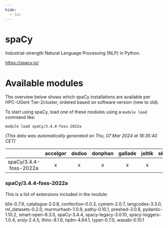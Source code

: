 ```yaml
---
hide:
  - toc
---
```


spaCy
=====


Industrial-strength Natural Language Processing (NLP) in Python.

https://spacy.io/
# Available modules


The overview below shows which spaCy installations are available per HPC-UGent Tier-2cluster, ordered based on software version (new to old).

To start using spaCy, load one of these modules using a `module load` command like:

```shell
module load spaCy/3.4.4-foss-2022a
```

*(This data was automatically generated on Thu, 07 Mar 2024 at 18:35:40 CET)*  

| |accelgor|doduo|donphan|gallade|joltik|skitty|
| :---: | :---: | :---: | :---: | :---: | :---: | :---: |
|spaCy/3.4.4-foss-2022a|x|x|x|x|x|x|


### spaCy/3.4.4-foss-2022a

This is a list of extensions included in the module:

blis-0.7.9, catalogue-2.0.8, confection-0.0.3, cymem-2.0.7, langcodes-3.3.0, ml_datasets-0.2.0, murmurhash-1.0.9, pathy-0.10.1, preshed-3.0.8, pydantic-1.10.2, smart-open-6.3.0, spaCy-3.4.4, spacy-legacy-3.0.10, spacy-loggers-1.0.4, srsly-2.4.5, thinc-8.1.6, tqdm-4.64.1, typer-0.7.0, wasabi-0.10.1
